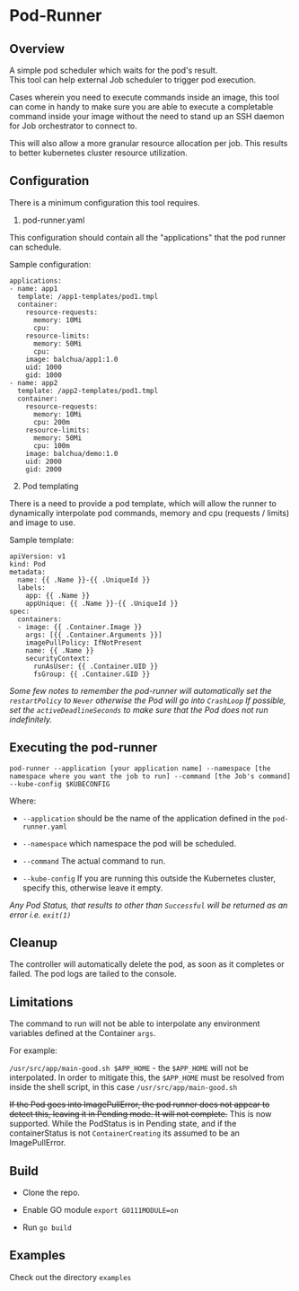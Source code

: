 # Pod-Runner

## Overview
A simple pod scheduler which waits for the pod's result.  
This tool can help external Job scheduler to trigger pod execution.

Cases wherein you need to execute commands inside an image, this tool can come in handy to make sure you are able to execute a completable command inside your image without the need to stand up an SSH daemon for Job orchestrator to connect to.

This will also allow a more granular resource allocation per job.  This results to better kubernetes cluster resource utilization.

## Configuration

There is a minimum configuration this tool requires.

1. pod-runner.yaml

This configuration should contain all the "applications" that the pod runner can schedule.

Sample configuration:

    applications:
    - name: app1
      template: /app1-templates/pod1.tmpl
      container:
        resource-requests:
          memory: 10Mi
          cpu: 
        resource-limits:
          memory: 50Mi
          cpu:
        image: balchua/app1:1.0
        uid: 1000
        gid: 1000
    - name: app2
      template: /app2-templates/pod1.tmpl
      container:
        resource-requests:
          memory: 10Mi
          cpu: 200m
        resource-limits:
          memory: 50Mi
          cpu: 100m
        image: balchua/demo:1.0
        uid: 2000
        gid: 2000

2. Pod templating

There is a need to provide a pod template, which will allow the runner to dynamically interpolate pod commands, memory and cpu (requests / limits) and image to use.

Sample template:

```
apiVersion: v1
kind: Pod
metadata:
  name: {{ .Name }}-{{ .UniqueId }}
  labels:
    app: {{ .Name }}
    appUnique: {{ .Name }}-{{ .UniqueId }}
spec:
  containers:
  - image: {{ .Container.Image }}
    args: [{{ .Container.Arguments }}]
    imagePullPolicy: IfNotPresent
    name: {{ .Name }}
    securityContext:
      runAsUser: {{ .Container.UID }}
      fsGroup: {{ .Container.GID }}
```

*Some few notes to remember the pod-runner will automatically set the `restartPolicy` to `Never` otherwise the Pod will go into `CrashLoop`  If possible, set the `activeDeadlineSeconds` to make sure that the Pod does not run indefinitely.*

## Executing the pod-runner



```
pod-runner --application [your application name] --namespace [the namespace where you want the job to run] --command [the Job's command] --kube-config $KUBECONFIG

```

Where:

* `--application` should be the name of the application defined in the `pod-runner.yaml`

* `--namespace` which namespace the pod will be scheduled.

* `--command` The actual command to run.

* `--kube-config`  If you are running this outside the Kubernetes cluster, specify this, otherwise leave it empty.

*Any Pod Status, that results to other than `Successful` will be returned as an error i.e. `exit(1)`*

## Cleanup

The controller will automatically delete the pod, as soon as it completes or failed.  The pod logs are tailed to the console.

## Limitations

The command to run will not be able to interpolate any environment variables defined at the Container `args`.

For example:

`/usr/src/app/main-good.sh $APP_HOME` - the `$APP_HOME` will not be interpolated.  In order to mitigate this,  the `$APP_HOME` must be resolved from inside the shell script, in this case `/usr/src/app/main-good.sh`

~~If the Pod goes into ImagePullError, the pod runner does not appear to detect this, leaving it in Pending mode.  It will not complete.~~
This is now supported.  While the PodStatus is in Pending state, and if the containerStatus is not `ContainerCreating` its assumed to be an ImagePullError.


## Build

* Clone the repo.  

* Enable GO module  `export GO111MODULE=on`

* Run `go build`

## Examples

Check out the directory `examples`


    


